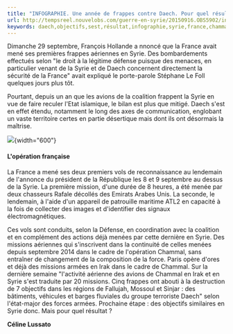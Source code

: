 ```yaml
---
title: "INFOGRAPHIE. Une année de frappes contre Daech. Pour quel résultat ?"
url: http://tempsreel.nouvelobs.com/guerre-en-syrie/20150916.OBS5902/infographie-une-annee-de-frappes-contre-daech-pour-quel-resultat.html
keywords: daech,objectifs,sest,résultat,infographie,syrie,france,chammal,année,menées,septembre,vols,missions,frappes
---
```

Dimanche 29 septembre, François Hollande a nnoncé que la France avait mené ses premières frappes aériennes en Syrie. Des bombardements effectués selon \"le droit à la légitime défense puisque des menaces, en particulier venant de la Syrie et de Daech concernent directement la sécurité de la France\" avait expliqué le porte-parole Stéphane Le Foll quelques jours plus tôt.

Pourtant, depuis un an que les avions de la coalition frappent la Syrie en vue de faire reculer l\'Etat islamique, le bilan est plus que mitigé. Daech s\'est en effet étendu, notamment le long des axes de communication, englobant un vaste territoire certes en partie désertique mais dont ils ont désormais la maîtrise.

![](https://media.nouvelobs.com/ext/uri/ureferentiel.nouvelobs.com/file/14373879.jpg){width="600"}

#### L\'opération française

La France a mené ses deux premiers vols de reconnaissance au lendemain de l\'annonce du président de la République les 8 et 9 septembre au dessus de la Syrie. La première mission, d\'une durée de 8 heures, a été menée par deux chasseurs Rafale décollés des Emirats Arabes Unis. La seconde, le lendemain, à l\'aide d\'un appareil de patrouille maritime ATL2 en capacité à la fois de collecter des images et d\'identifier des signaux électromagnétiques.

Ces vols sont conduits, selon la Défense, en coordination avec la coalition et en complément des actions déjà menées par cette dernière en Syrie. Des missions aériennes qui s'inscrivent dans la continuité de celles menées depuis septembre 2014 dans le cadre de l'opération Chammal, sans entraîner de changement de la composition de la force. Paris opère d\'ores et déjà des missions armées en Irak dans le cadre de Chammal. Sur la dernière semaine \"l\'activité aérienne des avions de Chammal en Irak et en Syrie s\'est traduite par 20 missions. Cinq frappes ont abouti à la destruction de 7 objectifs dans les régions de Fallujah, Mossoul et Sinjar : des bâtiments, véhicules et barges fluviales du groupe terroriste Daech\" selon l\'état-major des forces armées. Prochaine étape : des objectifs similaires en Syrie donc. Mais pour quel résultat ?

**Céline Lussato**
